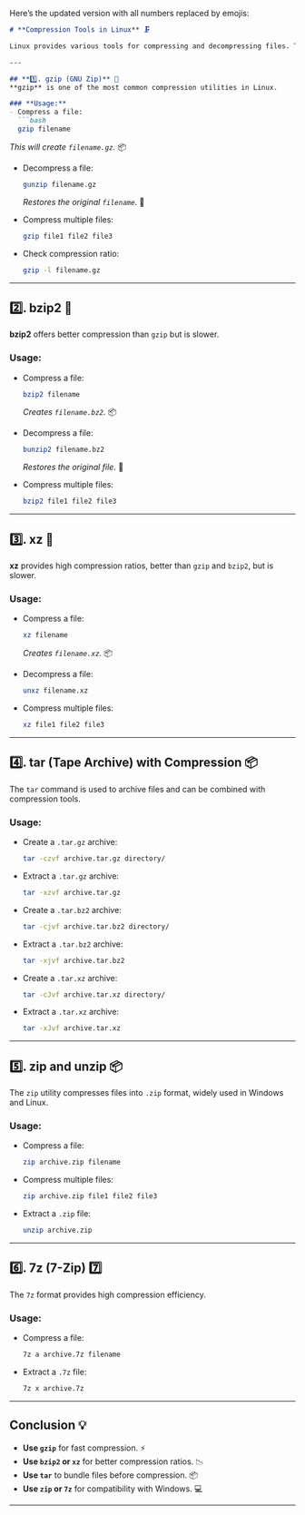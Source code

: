 Here’s the updated version with all numbers replaced by emojis:

```markdown
# **Compression Tools in Linux** 🗜️

Linux provides various tools for compressing and decompressing files. These tools help in reducing file size, saving disk space, and optimizing data transfer.

---

## **1️⃣. gzip (GNU Zip)** 💨
**gzip** is one of the most common compression utilities in Linux.

### **Usage:**
- Compress a file:
  ```bash
  gzip filename
  ```
  *This will create `filename.gz`.* 📦

- Decompress a file:
  ```bash
  gunzip filename.gz
  ```
  *Restores the original `filename`.* 🔄

- Compress multiple files:
  ```bash
  gzip file1 file2 file3
  ```

- Check compression ratio:
  ```bash
  gzip -l filename.gz
  ```

---

## **2️⃣. bzip2** 🐝
**bzip2** offers better compression than `gzip` but is slower.

### **Usage:**
- Compress a file:
  ```bash
  bzip2 filename
  ```
  *Creates `filename.bz2`.* 📦

- Decompress a file:
  ```bash
  bunzip2 filename.bz2
  ```
  *Restores the original file.* 🔄

- Compress multiple files:
  ```bash
  bzip2 file1 file2 file3
  ```

---

## **3️⃣. xz** 🔽
**xz** provides high compression ratios, better than `gzip` and `bzip2`, but is slower.

### **Usage:**
- Compress a file:
  ```bash
  xz filename
  ```
  *Creates `filename.xz`.* 📦

- Decompress a file:
  ```bash
  unxz filename.xz
  ```

- Compress multiple files:
  ```bash
  xz file1 file2 file3
  ```

---

## **4️⃣. tar (Tape Archive) with Compression** 📦
The `tar` command is used to archive files and can be combined with compression tools.

### **Usage:**
- Create a `.tar.gz` archive:
  ```bash
  tar -czvf archive.tar.gz directory/
  ```

- Extract a `.tar.gz` archive:
  ```bash
  tar -xzvf archive.tar.gz
  ```

- Create a `.tar.bz2` archive:
  ```bash
  tar -cjvf archive.tar.bz2 directory/
  ```

- Extract a `.tar.bz2` archive:
  ```bash
  tar -xjvf archive.tar.bz2
  ```

- Create a `.tar.xz` archive:
  ```bash
  tar -cJvf archive.tar.xz directory/
  ```

- Extract a `.tar.xz` archive:
  ```bash
  tar -xJvf archive.tar.xz
  ```

---

## **5️⃣. zip and unzip** 📦
The `zip` utility compresses files into `.zip` format, widely used in Windows and Linux.

### **Usage:**
- Compress a file:
  ```bash
  zip archive.zip filename
  ```

- Compress multiple files:
  ```bash
  zip archive.zip file1 file2 file3
  ```

- Extract a `.zip` file:
  ```bash
  unzip archive.zip
  ```

---

## **6️⃣. 7z (7-Zip)** 7️⃣
The `7z` format provides high compression efficiency.

### **Usage:**
- Compress a file:
  ```bash
  7z a archive.7z filename
  ```

- Extract a `.7z` file:
  ```bash
  7z x archive.7z
  ```

---

## **Conclusion** 💡
- **Use `gzip`** for fast compression. ⚡
- **Use `bzip2` or `xz`** for better compression ratios. 📉
- **Use `tar`** to bundle files before compression. 📦
- **Use `zip` or `7z`** for compatibility with Windows. 💻

---
```
